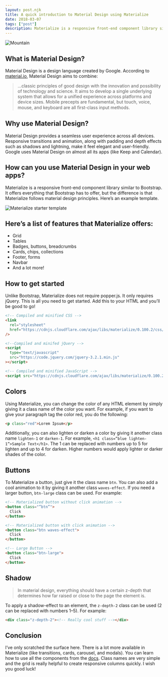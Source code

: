 ```yaml
---
layout: post.njk
title: A quick introduction to Material Design using Materialize
date: 2018-03-07
tags: ["post"]
description: Materialize is a responsive front-end component library similar to Bootstrap. It offers everything that Bootstrap has to offer, but the difference is that Materialize follows material design principles.
---
```


![Mountain](../../img/mountain.png)

## What is Material Design?

Material Design is a design language created by Google. According to <a href="https://material.io/design" target="_blank" rel="noreferrer">material.io</a>, Material Design aims to combine:

> …classic principles of good design with the innovation and possibility of technology and science. It aims to develop a single underlying system that allows for a unified experience across platforms and device sizes. Mobile precepts are fundamental, but touch, voice, mouse, and keyboard are all ﬁrst-class input methods.

## Why use Material Design?

Material Design provides a seamless user experience across all devices. Responsive transitions and animation, along with padding and depth effects such as shadows and lightning, make it feel elegant and user-friendly. Google uses Material Design on almost all its apps (like Keep and Calendar).

## How can you use Material Design in your web apps?

Materialize is a responsive front-end component library similar to Bootstrap. It offers everything that Bootstrap has to offer, but the difference is that Materialize follows material design principles. Here’s an example template.

![Materialize starter template](../../img/materialize-template.png)

## Here’s a list of features that Materialize offers:

- Grid
- Tables
- Badges, buttons, breadcrumbs
- Cards, chips, collections
- Footer, forms
- Navbar
- And a lot more!

## How to get started

Unlike Bootstrap, Materialize does not require popper.js. It only requires jQuery. This is all you need to get started. Add this to your HTML and you’ll be good to go!

```html
<!-- Compiled and minified CSS -->
<link
  rel="stylesheet"
  href="https://cdnjs.cloudflare.com/ajax/libs/materialize/0.100.2/css/materialize.min.css"
/>

<!--Compiled and minifed jQuery -->
<script
  type="text/javascript"
  src="https://code.jquery.com/jquery-3.2.1.min.js"
></script>

<!-- Compiled and minified JavaScript -->
<script src="https://cdnjs.cloudflare.com/ajax/libs/materialize/0.100.2/js/materialize.min.js"></script>
```

## Colors

Using Materialize, you can change the color of any HTML element by simply giving it a class name of the color you want. For example, if you want to give your paragraph tag the color red, you do the following:

```html
<p class="red">Lorem Ipsum</p>
```

Additionally, you can also lighten or darken a color by giving it another class name `lighten-1` or `darken-1`. For example, `<h1 class=”blue lighten-1”>Sample Text</h1>`. The 1 can be replaced with numbers up to 5 for lighten and up to 4 for darken. Higher numbers would apply lighter or darker shades of the color.

## Buttons

To Materialize a button, just give it the class name `btn`. You can also add a cool animation to it by giving it another class `waves-effect`. If you need a larger button, `btn-large` class can be used. For example:

```html
<!-- Materialized button without click animation -->
<button class="”btn”">
  Click
</button>

<!-- Materialized button with click animation -->
<button class="btn waves-effect">
  Click
</button>

<!-- Large Button -->
<button class="btn-large">
  Click
</button>
```

## Shadow

> In material design, everything should have a certain z-depth that determines how far raised or close to the page the element is.

To apply a shadow-effect to an element, the `z-depth-2` class can be used (2 can be replaced with numbers 1–5). For example:

```html
<div class="z-depth-2"><!-- Really cool stuff --></div>
```

## Conclusion

I’ve only scratched the surface here. There is a lot more available in Materialize (like transitions, cards, carousel, and modals). You can learn how to use all the components from the <a href="https://materializecss.com/getting-started.html" target="_blank" rel="noreferrer">docs</a>. Class names are very simple and the grid is really helpful to create responsive columns quickly. I wish you good luck!
